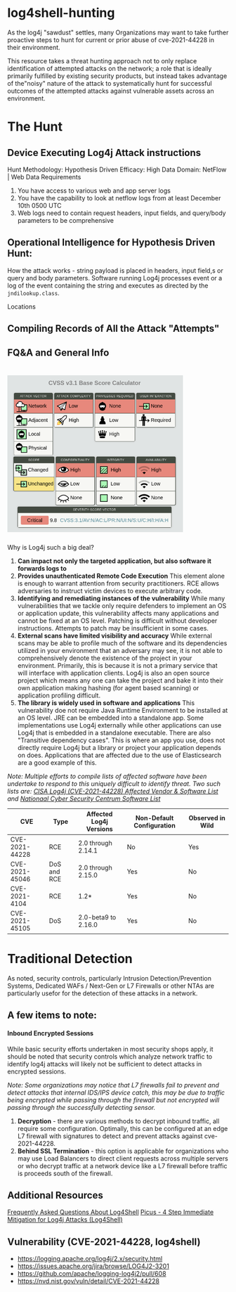 # log4shell-hunting

As the log4j "sawdust" settles, many Organizations may want to take further proactive steps to hunt for current or prior abuse of cve-2021-44228 in their environment.

This resource takes a threat hunting approach not to only replace identification of attempted attacks on the network; a role that is ideally primarily fulfilled by existing security products, but instead takes advantage of the"noisy" nature of the attack to systematically hunt for successful outcomes of the attempted attacks against vulnerable assets across an environment.

# The Hunt
## Device Executing Log4j Attack instructions
Hunt Methodology: Hypothesis Driven
Efficacy: High
Data Domain: NetFlow | Web
Data Requirements
1. You have access to various web and app server logs
2. You have the capability to look at netflow logs from at least December 10th 0500 UTC
3. Web logs need to contain request headers, input fields, and query/body parameters to be comprehensive

## Operational Intelligence for Hypothesis Driven Hunt:
How the attack works - string payload is placed in headers, input field,s or query and body parameters. Software running Log4j processes event or a log of the event containing the string and executes as directed by the `jndilookup.class`.


Locations

## Compiling Records of All the Attack "Attempts"

## FQ&A and General Info
<h1><img src="https://github.com/christian-taillon/log4shell-hunting/blob/main/CVE-2021-44228_cvss_scoring.png" width="400px"></h1>

Why is Log4j such a big deal?
1. **Can impact not only the targeted application, but also software it forwards logs to**
2. **Provides unauthenticated Remote Code Execution**
This element alone is enough to warrant attention from security practitioners. RCE allows adversaries to instruct victim devices to execute arbitrary code.
3. **Identifying and remediating instances of the vulnerability**
While many vulnerabilities that we tackle only require defenders to implement an OS or application update, this vulnerability affects many applications and cannot be fixed at an OS level. Patching is difficult without developer instructions. Attempts to patch may be insufficient in some cases.
4. **External scans have limited visibility and accuracy**
While external scans may be able to profile much of the software and its dependencies utilized in your environment that an adversary may see, it is not able to comprehensively denote the existence of the project in your environment. Primarily, this is because it is not a primary service that will interface with application clients. Log4j is also an open source project which means any one can take the project and bake it into their own application making hashing (for agent based scanning) or application profiling difficult.
5. **The library is widely used in software and applications**
This vulnerability doe not require Java Runtime Environment to be installed at an OS level. JRE can be embedded into a standalone app. Some implementations use Log4j externally while other applications can use Log4j that is embedded in a standalone executable. There are also "Transitive dependency cases". This is where an app you use, does not directly require Log4j but a library or project your application depends on does. Applications that are affected due to the use of Elasticsearch are a good example of this.  

*Note: Multiple efforts to compile lists of affected software have been undertake to respond to this uniquely difficult to identify threat. Two such lists are: [CISA Log4j (CVE-2021-44228) Affected Vendor & Software List](https://github.com/cisagov/log4j-affected-db/blob/develop/SOFTWARE-LIST.md) and [Nationaal Cyber Security Centrum Software List](https://github.com/NCSC-NL/log4shell/blob/main/software/software_list.md)*

| CVE | Type | Affected Log4j Versions | Non-Default Configuration | Observed in Wild |
|---|---|---|---|---|
| CVE-2021-44228 | RCE | 2.0 through 2.14.1 | No | Yes |
| CVE-2021-45046 |DoS and RCE | 2.0 through 2.15.0 | Yes | No |
| CVE-2021-4104 | RCE | 1.2* | Yes | No |
| CVE-2021-45105 | DoS | 2.0-beta9 to 2.16.0 | Yes | No |

# Traditional Detection
As noted, security controls, particularly Intrusion Detection/Prevention Systems, Dedicated WAFs / Next-Gen or L7 Firewalls or other NTAs are particularly usefor for the detection of these attacks in a network.

## A few items to note:
#### Inbound Encrypted Sessions
While basic security efforts undertaken in most security shops apply, it should be noted that security controls which analyze network traffic to identify log4j attacks will likely not be sufficient to detect attacks in encrypted sessions.  

*Note: Some organizations may notice that L7 firewalls fail to prevent and detect attacks that internal IDS/IPS device catch, this may be due to traffic being encrypted while passing through the firewall but not encrypted will passing through the successfully detecting sensor.*

1. **Decryption** - there are various methods to decrypt inbound traffic, all require some configuration. Optimally, this can be configured at an edge L7 firewall with signatures to detect and prevent attacks against cve-2021-44228.
2. **Behind SSL Termination** - this option is applicable for organizations who may use Load Balancers to direct client requests across multiple servers or who decrypt traffic at a network device like a L7 firewall before traffic is proceeds south of the firewall.


## Additional Resources
[Frequently Asked Questions About Log4Shell](https://www.tenable.com/blog/cve-2021-44228-cve-2021-45046-cve-2021-4104-frequently-asked-questions-about-log4shell)
[Picus - 4 Step Immediate Mitigation for
Log4j Attacks (Log4Shell)](https://media-exp1.licdn.com/dms/document/C4D1FAQHAbdlMIo1zVw/feedshare-document-pdf-analyzed/0/1640074174833?e=1640908800&v=beta&t=wOeCXDhR7G8ZjvLotB1olV5SU-dIsW_cvpNAQBKq3Rw)

## Vulnerability (CVE-2021-44228, log4shell)
- https://logging.apache.org/log4j/2.x/security.html
- https://issues.apache.org/jira/browse/LOG4J2-3201
- https://github.com/apache/logging-log4j2/pull/608
- https://nvd.nist.gov/vuln/detail/CVE-2021-44228
